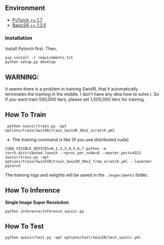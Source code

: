 
## Environment
- [PyTorch >= 1.7](https://pytorch.org/)
- [BasicSR == 1.3.5](https://github.com/XPixelGroup/BasicSR/blob/master/INSTALL.md) 


### Installation
Install Pytorch first.
Then,
```
pip install -r requirements.txt
python setup.py develop
```


## WARNING:
It seems there is a problem in training SwinIR, that it automatically terminates the training in the middle. I don't have any idea how to solve i. So If you want train 500,000 iters, please set 1,000,000 iters for training.


## How To Train
```
 python swinir/train.py -opt options/train/SwinIR/train_SwinIR_SRx2_scratch.yml
```

- The training command is like (If you use distributed cuda)

```
CUDA_VISIBLE_DEVICES=0,1,2,3,4,5,6,7 python -m torch.distributed.launch --nproc_per_node=8 --master_port=4321 swinir/train.py -opt options/train/SwinFIR/train_SwinIR_SRx2_from_scratch.yml --launcher pytorch
```

The training logs and weights will be saved in the `./experiments` folder.


## How To Inference
**Single Image Super Resolution**
``` 
python inference/inference_swinir.py
```

## How To Test
```
python swinir/test.py -opt options/test/SwinIR/test_swinir.yml
```



